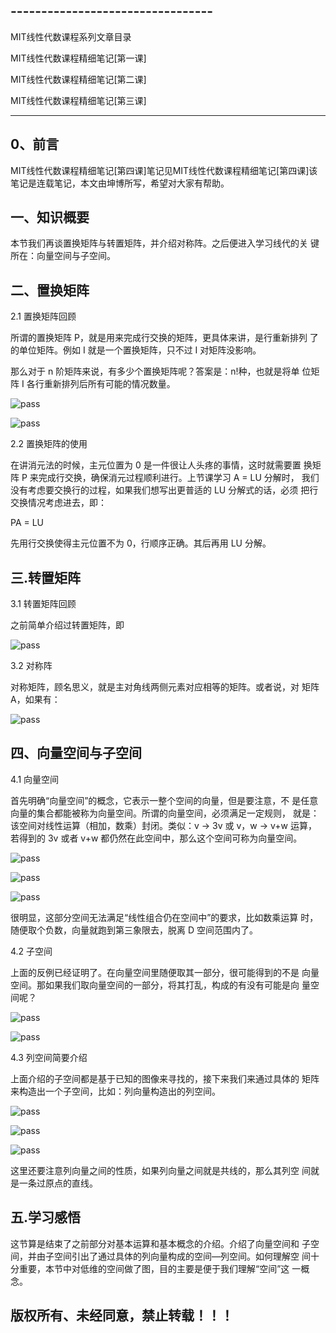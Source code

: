 ## ---------------------------------

MIT线性代数课程系列文章目录

MIT线性代数课程精细笔记[第一课]

MIT线性代数课程精细笔记[第二课]

MIT线性代数课程精细笔记[第三课]

-----------------------------------------------

## 0、前言

MIT线性代数课程精细笔记[第四课]笔记见MIT线性代数课程精细笔记[第四课]该笔记是连载笔记，本文由坤博所写，希望对大家有帮助。

## 一、知识概要

本节我们再谈置换矩阵与转置矩阵，并介绍对称阵。之后便进入学习线代的关 键所在：向量空间与子空间。

## 二、置换矩阵

2.1 置换矩阵回顾

所谓的置换矩阵 P，就是用来完成行交换的矩阵，更具体来讲，是行重新排列 了的单位矩阵。例如 I 就是一个置换矩阵，只不过 I 对矩阵没影响。

那么对于 n 阶矩阵来说，有多少个置换矩阵呢？答案是：n!种，也就是将单 位矩阵 I 各行重新排列后所有可能的情况数量。

![pass](images/lec05_fg01.jpg)



![pass](images/lec05_fg02.jpg)

2.2 置换矩阵的使用

在讲消元法的时候，主元位置为 0 是一件很让人头疼的事情，这时就需要置 换矩阵 P 来完成行交换，确保消元过程顺利进行。上节课学习 A = LU 分解时， 我们没有考虑要交换行的过程，如果我们想写出更普适的 LU 分解式的话，必须 把行交换情况考虑进去，即：

PA = LU

先用行交换使得主元位置不为 0，行顺序正确。其后再用 LU 分解。

## 三.转置矩阵

3.1 转置矩阵回顾

之前简单介绍过转置矩阵，即



![pass](images/lec05_fg03.jpg)

3.2 对称阵

对称矩阵，顾名思义，就是主对角线两侧元素对应相等的矩阵。或者说，对 矩阵 A，如果有：

![pass](images/lec05_fg04.jpg)

## 四、向量空间与子空间

4.1 向量空间

首先明确“向量空间”的概念，它表示一整个空间的向量，但是要注意，不 是任意向量的集合都能被称为向量空间。所谓的向量空间，必须满足一定规则， 就是：该空间对线性运算（相加，数乘）封闭。类似：v → 3v 或 v，w → v+w 运算，若得到的 3v 或者 v+w 都仍然在此空间中，那么这个空间可称为向量空间。

![pass](images/lec05_fg05.jpg)



![pass](images/lec05_fg06.jpg)



![pass](images/lec05_fg07.jpg)

很明显，这部分空间无法满足“线性组合仍在空间中”的要求，比如数乘运算 时，随便取个负数，向量就跑到第三象限去，脱离 D 空间范围内了。

4.2 子空间

上面的反例已经证明了。在向量空间里随便取其一部分，很可能得到的不是 向量空间。那如果我们取向量空间的一部分，将其打乱，构成的有没有可能是向 量空间呢？

![pass](images/lec05_fg08.jpg)



![pass](images/lec05_fg09.jpg)

4.3 列空间简要介绍

上面介绍的子空间都是基于已知的图像来寻找的，接下来我们来通过具体的 矩阵来构造出一个子空间，比如：列向量构造出的列空间。

![pass](images/lec05_fg10.jpg)



![pass](images/lec05_fg11.jpg)



![pass](images/lec05_fg12.jpg)

这里还要注意列向量之间的性质，如果列向量之间就是共线的，那么其列空 间就是一条过原点的直线。

## 五.学习感悟

这节算是结束了之前部分对基本运算和基本概念的介绍。介绍了向量空间和 子空间，并由子空间引出了通过具体的列向量构成的空间—列空间。如何理解空 间十分重要，本节中对低维的空间做了图，目的主要是便于我们理解“空间”这 一概念。



## 版权所有、未经同意，禁止转载！！！

